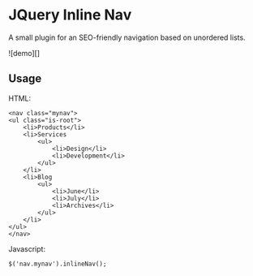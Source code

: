 # JQuery Inline Nav

A small plugin for an SEO-friendly navigation based on unordered lists.

![demo][]

## Usage

HTML:
```
<nav class="mynav">
<ul class="is-root">
    <li>Products</li>
    <li>Services
        <ul>
            <li>Design</li>
            <li>Development</li>
        </ul>
    </li>
    <li>Blog
        <ul>
            <li>June</li>
            <li>July</li>
            <li>Archives</li>
        </ul>
    </li>
</ul>
</nav>
```

Javascript:
```
$('nav.mynav').inlineNav();
```
